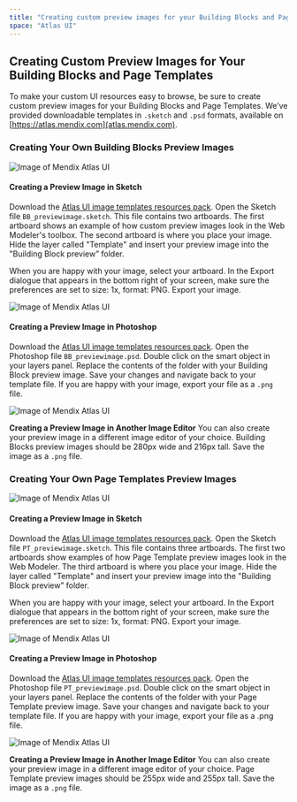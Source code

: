 ```yaml
---
title: "Creating custom preview images for your Building Blocks and Page Templates"
space: "Atlas UI"
---
```


## Creating Custom Preview Images for Your Building Blocks and Page Templates

To make your custom UI resources easy to browse, be sure to create custom preview images for your Building Blocks and Page Templates. We’ve provided downloadable templates in ```.sketch``` and ```.psd``` formats, available on [https://atlas.mendix.com](atlas.mendix.com).


### Creating Your Own Building Blocks Preview Images

![Image of Mendix Atlas UI](attachments/create_custom_image_bb.png)

#### Creating a Preview Image in Sketch
Download the [Atlas UI image templates resources pack](https://atlas.mendix.com/p/resources/7881299347899269). Open the Sketch file ```BB_previewimage.sketch```. This file contains two artboards. The first artboard shows an example of how custom preview images look in the Web Modeler's toolbox. The second artboard is where you place your image. Hide the layer called "Template" and insert your preview image into the "Building Block preview” folder.

When you are happy with your image, select your artboard. In the Export dialogue that appears in the bottom right of your screen, make sure the preferences are set to size: 1x, format: PNG. Export your image.

![Image of Mendix Atlas UI](attachments/create_custom_image_bb_sketch.png)

#### Creating a Preview Image in Photoshop
Download the [Atlas UI image templates resources pack](https://atlas.mendix.com/p/resources/7881299347899269). Open the Photoshop file ```BB_previewimage.psd```. Double click on the smart object in your layers panel. Replace the contents of the folder with your Building Block preview image. Save your changes and navigate back to your template file. If you are happy with your image, export your file as a ```.png``` file.

![Image of Mendix Atlas UI](attachments/create_custom_image_bb_photoshop.png)

__Creating a Preview Image in Another Image Editor__
You can also create your preview image in a different image editor of your choice. Building Blocks preview images should be 280px wide and 216px tall. Save the image as a ```.png``` file.

### Creating Your Own Page Templates Preview Images

![Image of Mendix Atlas UI](attachments/create_custom_image_pt.png)

#### Creating a Preview Image in Sketch
Download the [Atlas UI image templates resources pack](https://atlas.mendix.com/p/resources/7881299347899269). Open the Sketch file ```PT_previewimage.sketch```. This file contains three artboards. The first two artboards show examples of how Page Template preview images look in the Web Modeler. The third artboard is where you place your image. Hide the layer called "Template" and insert your preview image into the "Building Block preview” folder.

When you are happy with your image, select your artboard. In the Export dialogue that appears in the bottom right of your screen, make sure the preferences are set to size: 1x, format: PNG. Export your image.

![Image of Mendix Atlas UI](attachments/create_custom_image_pt_sketch.png)

#### Creating a Preview Image in Photoshop
Download the [Atlas UI image templates resources pack](https://atlas.mendix.com/p/resources/7881299347899269). Open the Photoshop file ```PT_previewimage.psd```. Double click on the smart object in your layers panel. Replace the contents of the folder with your Page Template preview image. Save your changes and navigate back to your template file. If you are happy with your image, export your file as a .png file.

![Image of Mendix Atlas UI](attachments/create_custom_image_pt_photoshop.png)

__Creating a Preview Image in Another Image Editor__
You can also create your preview image in a different image editor of your choice. Page Template preview images should be 255px wide and 255px tall. Save the image as a ```.png``` file.
